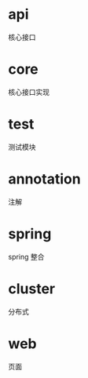 # api

核心接口

# core

核心接口实现

# test

测试模块

# annotation

注解

# spring

spring 整合

# cluster

分布式

# web

页面